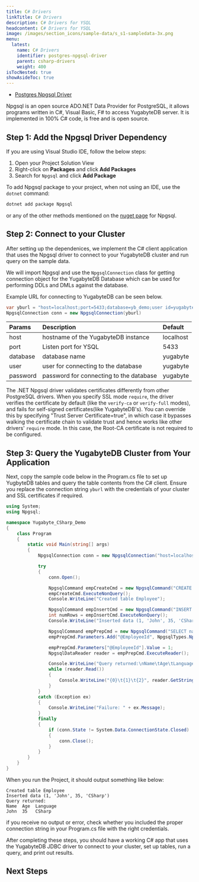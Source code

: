 ```yaml
---
title: C# Drivers
linkTitle: C# Drivers
description: C# Drivers for YSQL
headcontent: C# Drivers for YSQL
image: /images/section_icons/sample-data/s_s1-sampledata-3x.png
menu:
  latest:
    name: C# Drivers
    identifier: postgres-npgsql-driver
    parent: csharp-drivers
    weight: 400
isTocNested: true
showAsideToc: true
---
```


<ul class="nav nav-tabs-alt nav-tabs-yb">

  <li >
    <a href="/latest/drivers-orms/csharp/postgres-npgsql/" class="nav-link active">
      <i class="icon-java-bold" aria-hidden="true"></i>
      Postgres Npgsql Driver
    </a>
  </li>

</ul>

Npgsql is an open source ADO.NET Data Provider for PostgreSQL, it allows programs written in C#, Visual Basic, F# to access YugabyteDB server. It is implemented in 100% C# code, is free and is open source.

## Step 1: Add the Npgsql Driver Dependency

If you are using Visual Studio IDE, follow the below steps:
1. Open your Project Solution View
1. Right-click on **Packages** and click **Add Packages**
1. Search for `Npgsql` and click **Add Package**

To add Npgsql package to your project, when not using an IDE, use the `dotnet` command:
```csharp
dotnet add package Npgsql 
``` 
or any of the other methods mentioned on the [nuget page](https://www.nuget.org/packages/Npgsql/) for Npgsql.

## Step 2: Connect to your Cluster

After setting up the dependenices, we implement the C# client application that uses the Npgsql driver to connect to your YugabyteDB cluster and run query on the sample data.

We will import Npgsql and use the `NpgsqlConnection` class for getting connection object for the YugabyteDB Database which can be used for performing DDLs and DMLs against the database.

Example URL for connecting to YugabyteDB can be seen below.

```csharp
var yburl = "host=localhost;port=5433;database=yb_demo;user id=yugabyte;password="
NpgsqlConnection conn = new NpgsqlConnection(yburl)
```

| Params | Description | Default |
| :---------- | :---------- | :------ |
| host  | hostname of the YugabyteDB instance | localhost
| port |  Listen port for YSQL | 5433
| database | database name | yugabyte
| user | user for connecting to the database | yugabyte
| password | password for connecting to the database | yugabyte

The .NET Npgsql driver validates certificates differently from other PostgreSQL drivers. When you specify SSL mode `require`, the driver verifies the certificate by default (like the `verify-ca` or `verify-full` modes), and fails for self-signed certificates(like YugabyteDB's). You can override this by specifying "Trust Server Certificate=true", in which case it bypasses walking the certificate chain to validate trust and hence works like other drivers' `require` mode. In this case, the Root-CA certificate is not required to be configured.

## Step 3: Query the YugabyteDB Cluster from Your Application

Next, copy the sample code below in the Program.cs file to set up YugbyteDB tables and query the table contents from the C# client. Ensure you replace the connection string `yburl` with the credentials of your cluster and SSL certificates if required.

```csharp
using System;
using Npgsql;

namespace Yugabyte_CSharp_Demo
{
    class Program
    {
        static void Main(string[] args)
        {
            NpgsqlConnection conn = new NpgsqlConnection("host=localhost;port=5433;database=yb_demo;user id=yugabyte;password=");

            try
            {
                conn.Open();

                NpgsqlCommand empCreateCmd = new NpgsqlCommand("CREATE TABLE employee (id int PRIMARY KEY, name varchar, age int, language varchar);", conn);
                empCreateCmd.ExecuteNonQuery();
                Console.WriteLine("Created table Employee");

                NpgsqlCommand empInsertCmd = new NpgsqlCommand("INSERT INTO employee (id, name, age, language) VALUES (1, 'John', 35, 'CSharp');", conn);
                int numRows = empInsertCmd.ExecuteNonQuery();
                Console.WriteLine("Inserted data (1, 'John', 35, 'CSharp')");

                NpgsqlCommand empPrepCmd = new NpgsqlCommand("SELECT name, age, language FROM employee WHERE id = @EmployeeId", conn);
                empPrepCmd.Parameters.Add("@EmployeeId", NpgsqlTypes.NpgsqlDbType.Integer);

                empPrepCmd.Parameters["@EmployeeId"].Value = 1;
                NpgsqlDataReader reader = empPrepCmd.ExecuteReader();

                Console.WriteLine("Query returned:\nName\tAge\tLanguage"); 
                while (reader.Read())
                {
                    Console.WriteLine("{0}\t{1}\t{2}", reader.GetString(0), reader.GetInt32(1), reader.GetString(2));
                }
            }
            catch (Exception ex)
            {
                Console.WriteLine("Failure: " + ex.Message);
            }
            finally
            {
                if (conn.State != System.Data.ConnectionState.Closed)
                {
                    conn.Close();
                }
            }
        }
    }
}
```

When you run the Project, it should output something like below:

```output
Created table Employee
Inserted data (1, 'John', 35, 'CSharp')
Query returned:
Name  Age  Language
John  35   CSharp
```

if you receive no output or error, check whether you included the proper connection string in your Program.cs file with the right credentials.

After completing these steps, you should have a working C# app that uses the YugabyteDB JDBC driver to connect to your cluster, set up tables, run a query, and print out results.

## Next Steps

